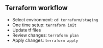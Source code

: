 ## Terraform workflow

- Select environment: `cd terraform/staging`
- One time setup: `terraform init`
- Update tf files
- Review changes: `terraform plan`
- Apply changes: `terraform apply`

